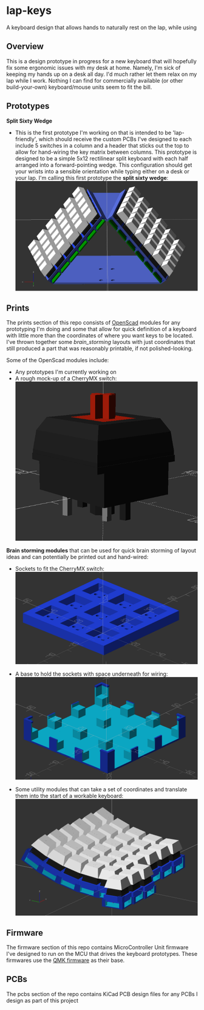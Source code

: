 # lap-keys
A keyboard design that allows hands to naturally rest on the lap, while using

## Overview
This is a design prototype in progress for a new keyboard that will hopefully fix some ergonomic issues with my desk at home. Namely, I'm sick of keeping my hands up on a desk all day. I'd much rather let them relax on my lap while I work. Nothing I can find for commercially available (or other build-your-own) keyboard/mouse units seem to fit the bill.

## Prototypes
**Split Sixty Wedge**
- This is the first prototype I'm working on that is intended to be 'lap-friendly', which should receive the custom PCBs I've designed to each include 5 switches in a column and a header that sticks out the top to allow for hand-wiring the key matrix between columns. This prototype is designed to be a simple 5x12 rectilinear split keyboard with each half arranged into a forward-pointing wedge. This configuration should get your wrists into a sensible orientation while typing either on a desk or your lap. I'm calling this first prototype the **split sixty wedge**:
![split sixty wedge](resources/split_sixty_wedge.png)

## Prints
The prints section of this repo consists of [OpenScad](https://www.openscad.org/) modules for any prototyping I'm doing and some that allow for quick definition of a keyboard with little more than the coordinates of where you want keys to be located. I've thrown together some *brain_storming* layouts with just coordinates that still produced a part that was reasonably printable, if not polished-looking. 

Some of the OpenScad modules include:

- Any prototypes I'm currently working on
- A rough mock-up of a CherryMX switch:
![cherrymx switch](resources/cherrymx.png)

**Brain storming modules** that can be used for quick brain storming of layout ideas and can potentially be printed out and hand-wired:
- Sockets to fit the CherryMX switch:
![cherrymx socket](resources/three_by_three_sockets.png)

- A base to hold the sockets with space underneath for wiring:
![cherrymx base](resources/three_by_three_base.png)

- Some utility modules that can take a set of coordinates and translate them into the start of a workable keyboard:
![tilted ortho](resources/basic_tilted_right.png)

## Firmware
The firmware section of this repo contains MicroController Unit firmware I've designed to run on the MCU that drives the keyboard prototypes. These firmwares use the [QMK firmware](https://qmk.fm/) as their base.

## PCBs
The pcbs section of the repo contains KiCad PCB design files for any PCBs I design as part of this project

